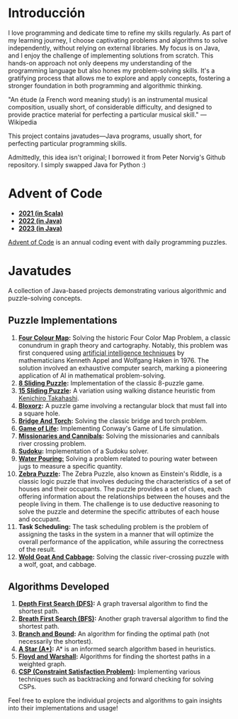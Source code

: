 # Introducción

I love programming and dedicate time to refine my skills regularly. As part of my learning journey, I choose captivating
problems and algorithms to solve independently, without relying on external libraries. My focus is on Java, and I enjoy
the challenge of implementing solutions from scratch. This hands-on approach not only deepens my understanding of the
programming language but also hones my problem-solving skills. It's a gratifying process that allows me to explore and
apply concepts, fostering a stronger foundation in both programming and algorithmic thinking.

"An étude (a French word meaning study) is an instrumental musical composition, usually short, of considerable
difficulty, and designed to provide practice material for perfecting a particular musical skill." — Wikipedia

This project contains javatudes—Java programs, usually short, for perfecting particular programming skills.

Admittedly, this idea isn't original; I borrowed it from Peter Norvig's Github repository. I simply swapped Java for
Python :)

# Advent of Code

- **[2021 (in Scala)](https://adventofcode.com/2021)**
- **[2022 (in Java)](https://adventofcode.com/2022)**
- **[2023 (in Java)](https://adventofcode.com/2023)**

[Advent of Code](https://adventofcode.com/) is an annual coding event with daily programming puzzles.

# Javatudes

A collection of Java-based projects demonstrating various algorithmic and puzzle-solving concepts.

## Puzzle Implementations

1. **[Four Colour Map](https://en.wikipedia.org/wiki/Four_color_theorem):** Solving the historic Four Color Map Problem,
   a classic conundrum in graph theory and cartography. Notably, this problem was first conquered
   using [artificial intelligence techniques](https://en.wikipedia.org/wiki/Four_color_theorem#Proof) by mathematicians
   Kenneth Appel and Wolfgang Haken in 1976. The solution involved an exhaustive computer search, marking a pioneering
   application of AI in mathematical problem-solving.
2. **[8 Sliding Puzzle](https://en.wikipedia.org/wiki/15_puzzle):** Implementation of the classic 8-puzzle game.
3. **[15 Sliding Puzzle](https://en.wikipedia.org/wiki/15_puzzle):** A variation using walking distance heuristic
   from [Kenichiro Takahashi](https://computerpuzzle.net/english/15puzzle/wd.gif).
4. **[Bloxorz](https://bloxorz.io/):** A puzzle game involving a rectangular block that must fall into
   a square hole.
5. **[Bridge And Torch](https://en.wikipedia.org/wiki/Bridge_and_torch_problem):** Solving the classic bridge and torch
   problem.
6. **[Game of Life](https://en.wikipedia.org/wiki/Conway%27s_Game_of_Life):** Implementing Conway's Game of Life
   simulation.
7. **[Missionaries and Cannibals](https://en.wikipedia.org/wiki/Missionaries_and_cannibals_problem):** Solving the
   missionaries
   and cannibals river crossing problem.
8. **[Sudoku](https://en.wikipedia.org/wiki/Sudoku_solving_algorithms):** Implementation of a Sudoku solver.
9. **[Water Pouring:](https://en.wikipedia.org/wiki/Water_pouring_puzzle)** Solving a problem related to pouring water
   between jugs to measure a specific quantity.
10. **[Zebra Puzzle](https://en.wikipedia.org/wiki/Zebra_Puzzle):** The Zebra Puzzle, also known as Einstein's Riddle,
    is a classic logic puzzle that involves deducing the characteristics of a set of houses and their occupants. The
    puzzle provides a set of clues, each offering information about the relationships between the houses and the people
    living in them. The challenge is to use deductive reasoning to solve the puzzle and determine the specific
    attributes
    of each house and occupant.
11. **Task Scheduling:** The task scheduling problem is the problem of
    assigning the tasks in the system in a manner that will optimize the overall performance of the application, while
    assuring the correctness of the result.
12. **[Wold Goat And Cabbage](https://en.wikipedia.org/wiki/Wolf,_goat_and_cabbage_problem):** Solving the classic
    river-crossing puzzle with a wolf, goat, and cabbage.

## Algorithms Developed

1. **[Depth First Search (DFS)](https://en.wikipedia.org/wiki/Depth-first_search):** A graph traversal algorithm to find
   the shortest path.
2. **[Breath First Search (BFS)](https://en.wikipedia.org/wiki/Breadth-first_search):** Another graph traversal
   algorithm to find the shortest path.
3. **[Branch and Bound](https://en.wikipedia.org/wiki/Branch_and_bound):** An algorithm for finding the optimal path
   (not necessarily the shortest).
4. **[A Star (A*)](https://en.wikipedia.org/wiki/A*_search_algorithm):** A* is an informed search algorithm based in
   heuristics.
5. **[Floyd and Warshall](https://en.wikipedia.org/wiki/Floyd%E2%80%93Warshall_algorithm):** Algorithms for finding the
   shortest paths in a weighted graph.
6. **[CSP (Constraint Satisfaction Problem)](https://en.wikipedia.org/wiki/Constraint_satisfaction_problem):**
   Implementing various techniques such as backtracking and forward checking
   for solving CSPs.

Feel free to explore the individual projects and algorithms to gain insights into their implementations and usage!
